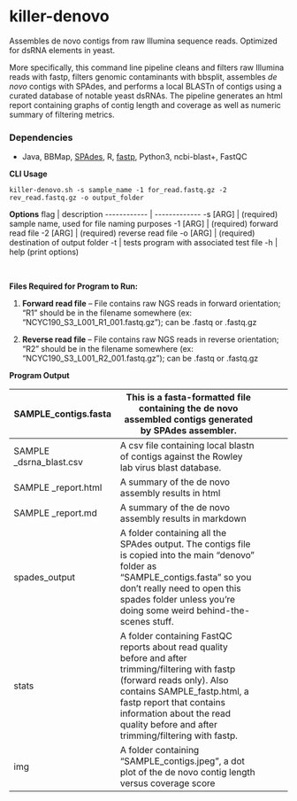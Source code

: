 # killer-denovo
Assembles de novo contigs from raw Illumina sequence reads. Optimized for dsRNA elements in yeast. 

More specifically, this command line pipeline cleans and filters raw Illumina reads with fastp, filters genomic contaminants with bbsplit, assembles *de novo* contigs with SPAdes, and performs a local BLASTn of contigs using a curated database of notable yeast dsRNAs. The pipeline generates an html report containing graphs of contig length and coverage as well as numeric summary of filtering metrics. 

### **Dependencies**

* Java, BBMap, [SPAdes](https://github.com/ablab/spades), R, [fastp](https://github.com/OpenGene/fastp), Python3, ncbi-blast+, FastQC

<b>CLI Usage</b>
```
killer-denovo.sh -s sample_name -1 for_read.fastq.gz -2 rev_read.fastq.gz -o output_folder
```

<b>Options</b>
flag | description
------------ | -------------
-s	[ARG]	| (required) sample name, used for file naming purposes
-1	[ARG]	| (required) forward read file
-2	[ARG]	| (required) reverse read file
-o	[ARG]	| (required) destination of output folder
-t		| tests program with associated test file
-h		| help (print options)
<p>&nbsp;</p>


**Files Required for Program to Run:**

1. **Forward read file** – File contains raw NGS reads in forward orientation; “R1” should be in the filename somewhere (ex: “NCYC190_S3_L001_R1_001.fastq.gz”); can be .fastq or .fastq.gz

2. **Reverse read file** – File contains raw NGS reads in reverse orientation; “R2” should be in the filename somewhere (ex: “NCYC190_S3_L001_R2_001.fastq.gz”); can be .fastq or .fastq.gz

**Program Output**

|     SAMPLE_contigs.fasta       |     This is a fasta-formatted file containing the de novo assembled contigs generated by SPAdes assembler.                                                                                                                                                                              |   |   |   |
|--------------------------------|---------------------------------------------------------------------------------------------------------------------------------------------------------------------------------------------------------------------------------------------------------------------------------------------|---|---|---|
|     SAMPLE _dsrna_blast.csv    |     A csv file containing local blastn of contigs against the Rowley lab virus blast database.                                                                                                                                                                                            |   |   |   |
|     SAMPLE _report.html        |     A summary of the de novo assembly results in html                                                                                                                                                                                                                                     |   |   |   |
|     SAMPLE _report.md          |     A summary of the de   novo assembly results in markdown                                                                                                                                                                                                                                 |   |   |   |
|     spades_output              |     A folder containing all the SPAdes output. The contigs file is copied into the main “denovo” folder as “SAMPLE_contigs.fasta” so you don’t really need to open this spades   folder unless you’re doing some weird behind-the-scenes stuff.                                         |   |   |   |
|     stats                      |     A folder containing FastQC reports about read quality before and after trimming/filtering with   fastp (forward reads only). Also contains SAMPLE_fastp.html, a fastp report   that contains information about the read quality before and after   trimming/filtering with fastp.     |   |   |   |
|     img                        |     A folder containing “SAMPLE_contigs.jpeg”, a dot plot of the de novo contig length versus   coverage score                                                                                                                                                                            |   |   |   |

